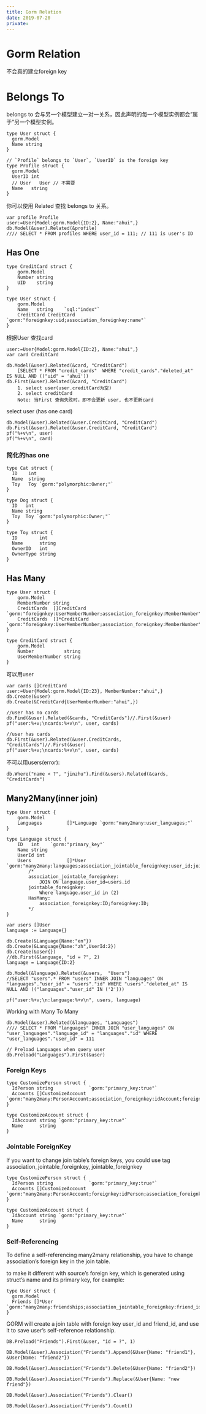```yaml
---
title: Gorm Relation
date: 2019-07-20
private:
---
```

# Gorm Relation
不会真的建立foreign key

# Belongs To
belongs to 会与另一个模型建立一对一关系，因此声明的每一个模型实例都会”属于”另一个模型实例。


    type User struct {
      gorm.Model
      Name string
    }

    // `Profile` belongs to `User`, `UserID` is the foreign key
    type Profile struct {
      gorm.Model
      UserID int
      // User   User // 不需要 
      Name   string
    }

你可以使用 Related 查找 belongs to 关系。

    var profile Profile
    user:=User{Model:gorm.Model{ID:2}, Name:"ahui",}
    db.Model(&user).Related(&profile)
    //// SELECT * FROM profiles WHERE user_id = 111; // 111 is user's ID

## Has One

    type CreditCard struct {
        gorm.Model
        Number string
        UID    string
    }

    type User struct {
        gorm.Model
        Name   string    `sql:"index"`
        CreditCard CreditCard `gorm:"foreignkey:uid;association_foreignkey:name"`
    }

根据User 查找card

    user:=User{Model:gorm.Model{ID:2}, Name:"ahui",}
    var card CreditCard

    db.Model(&user).Related(&card, "CreditCard")
        [SELECT * FROM "credit_cards"  WHERE "credit_cards"."deleted_at" IS NULL AND (("uid" = 'ahui'))
    db.First(&user).Related(&card, "CreditCard")
        1. select user(user.creditCard为空)
        2. select creditCard
        Note: 当First 查询失败时，即不会更新 user, 也不更新card

select user (has one card)

    db.Model(&user).Related(&user.CreditCard, "CreditCard")
    db.First(&user).Related(&user.CreditCard, "CreditCard")
    pf("%+v\n", user)
    pf("%+v\n", card)

### 简化的has one
    type Cat struct {
      ID    int
      Name  string
      Toy   Toy `gorm:"polymorphic:Owner;"`
    }

    type Dog struct {
      ID   int
      Name string
      Toy  Toy `gorm:"polymorphic:Owner;"`
    }

    type Toy struct {
      ID        int
      Name      string
      OwnerID   int
      OwnerType string
    }

## Has Many
    type User struct {
        gorm.Model
        MemberNumber string
        CreditCards  []CreditCard `gorm:"foreignkey:UserMemberNumber;association_foreignkey:MemberNumber"`
        CreditCards  []*CreditCard `gorm:"foreignkey:UserMemberNumber;association_foreignkey:MemberNumber"`
    }

    type CreditCard struct {
        gorm.Model
        Number           string
        UserMemberNumber string
    }

可以用user

    var cards []CreditCard
    user:=User{Model:gorm.Model{ID:23}, MemberNumber:"ahui",}
    db.Create(&user)
    db.Create(&CreditCard{UserMemberNumber:"ahui",})

    //user has no cards
    db.Find(&user).Related(&cards, "CreditCards")//.First(&user)
    pf("user:%+v;\ncards:%+v\n", user, cards)

    //user has cards
    db.First(&user).Related(&user.CreditCards, "CreditCards")//.First(&user)
    pf("user:%+v;\ncards:%+v\n", user, cards)


不可以用users(error):

    db.Where("name < ?", "jinzhu").Find(&users).Related(&cards, "CreditCards")

## Many2Many(inner join)

    type User struct {
        gorm.Model
        Languages         []*Language `gorm:"many2many:user_languages;"`
    }

    type Language struct {
        ID   int    `gorm:"primary_key"`
        Name string
        UserId int
        Users             []*User     `gorm:"many2many:languages;association_jointable_foreignkey:user_id;jointable_foreignkey:user_id;"` 
            /*
            association_jointable_foreignkey: 
                JOIN ON language.user_id=users.id
            jointable_foreignkey: 
                Where language.user_id in (2)
            HasMany:
                association_foreignkey:ID;foreignkey:ID;
            */
    }

    var users []User
    language := Language{}

    db.Create(&Language{Name:"en"})
    db.Create(&Language{Name:"zh",UserId:2})
    db.Create(&User{})
    //db.First(&language, "id = ?", 2)
    language = Language{ID:2}

    db.Model(&language).Related(&users,  "Users")
    //SELECT "users".* FROM "users" INNER JOIN "languages" ON "languages"."user_id" = "users"."id" WHERE "users"."deleted_at" IS NULL AND (("languages"."user_id" IN ('2')))

    pf("user:%+v;\n:language:%+v\n", users, language)

Working with Many To Many

    db.Model(&user).Related(&languages, "Languages")
    //// SELECT * FROM "languages" INNER JOIN "user_languages" ON "user_languages"."language_id" = "languages"."id" WHERE "user_languages"."user_id" = 111

    // Preload Languages when query user
    db.Preload("Languages").First(&user)

### Foreign Keys
    type CustomizePerson struct {
      IdPerson string             `gorm:"primary_key:true"`
      Accounts []CustomizeAccount `gorm:"many2many:PersonAccount;association_foreignkey:idAccount;foreignkey:idPerson"`
    }

    type CustomizeAccount struct {
      IdAccount string `gorm:"primary_key:true"`
      Name      string
    }

### Jointable ForeignKey
If you want to change join table’s foreign keys, you could use tag association_jointable_foreignkey, jointable_foreignkey


    type CustomizePerson struct {
      IdPerson string             `gorm:"primary_key:true"`
      Accounts []CustomizeAccount `gorm:"many2many:PersonAccount;foreignkey:idPerson;association_foreignkey:idAccount;association_jointable_foreignkey:account_id;jointable_foreignkey:person_id;"`
    }

    type CustomizeAccount struct {
      IdAccount string `gorm:"primary_key:true"`
      Name      string
    }

### Self-Referencing
To define a self-referencing many2many relationship, you have to change association’s foreign key in the join table.

to make it different with source’s foreign key, which is generated using struct’s name and its primary key, for example:

    type User struct {
      gorm.Model
      Friends []*User `gorm:"many2many:friendships;association_jointable_foreignkey:friend_id"`
    }

GORM will create a join table with foreign key user_id and friend_id, and use it to save user’s self-reference relationship.

    DB.Preload("Friends").First(&user, "id = ?", 1)

    DB.Model(&user).Association("Friends").Append(&User{Name: "friend1"}, &User{Name: "friend2"})

    DB.Model(&user).Association("Friends").Delete(&User{Name: "friend2"})

    DB.Model(&user).Association("Friends").Replace(&User{Name: "new friend"})

    DB.Model(&user).Association("Friends").Clear()

    DB.Model(&user).Association("Friends").Count()
